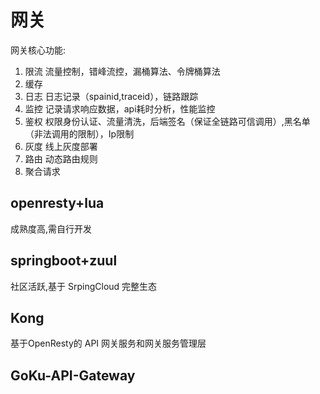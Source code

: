 # 网关

网关核心功能:

1. 限流  流量控制，错峰流控，漏桶算法、令牌桶算法
2. 缓存
3. 日志  日志记录（spainid,traceid），链路跟踪
4. 监控  记录请求响应数据，api耗时分析，性能监控
5. 鉴权  权限身份认证、流量清洗，后端签名（保证全链路可信调用）,黑名单（非法调用的限制），Ip限制
6. 灰度  线上灰度部署
7. 路由  动态路由规则
8. 聚合请求

## openresty+lua

成熟度高,需自行开发

## springboot+zuul

社区活跃,基于 SrpingCloud 完整生态

## Kong

基于OpenResty的 API 网关服务和网关服务管理层

## GoKu-API-Gateway